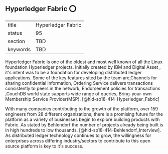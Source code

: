 ## Hyperledger Fabric :o:


|          |                    |
| -------- | ------------------ |
| title    | Hyperledger Fabric |
| status   | 95                 |
| section  | TBD                |
| keywords | TBD                |




Hyperledger Fabric is one of the oldest and most well known of all the
Linux foundation Hyperledger projects. Initially created by IBM and
Digital Asset , it's intent was to be a foundation for developing
distributed ledger applications. Some of the key features sited by the
team are,Channels for sharing confidential information, Ordering Service
delivers transactions consistently to peers in the network, Endorsement
policies for transactions ,CouchDB world state supports wide range of
queries, Bring-your-own Membership Service
Provider(MSP). [@hid-sp18-414-Hyperledger_Fabric]

With many companies contributing to the growth of the platform, over 159
engineers from 28 different organizations, there is a promising future
for the platform as a variety of businesses begin to explore building
products with Fabric. As stated by Behlendorf the number of projects
already being built is in high hundreds to low
thousands. [@hid-sp18-414-Behlendorf_Interview]. As distributed ledger
technology continues to grow, the willingness for enterprises across
differing industry/sectors to contribute to this open source platform is
key to it's success.

